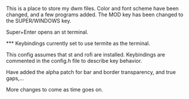 This is a place to store my dwm files. Color and font scheme have been changed, and a few programs added. The MOD key has been changed to the SUPER/WINDOWS key.

Super+Enter opens an st terminal. 

*** Keybindings currently set to use termite as the terminal.

This config assumes that st and rofi are installed. Keybindings are commented in the config.h file to describe key behavior.

Have added the alpha patch for bar and border transparency, and true gaps,... 

More changes to come as time goes on.

